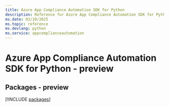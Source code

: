 ```yaml
---
title: Azure App Compliance Automation SDK for Python
description: Reference for Azure App Compliance Automation SDK for Python
ms.date: 03/10/2025
ms.topic: reference
ms.devlang: python
ms.service: appcomplianceautomation
---
```

# Azure App Compliance Automation SDK for Python - preview
## Packages - preview
[!INCLUDE [packages](app-compliance-automation-index.md)]